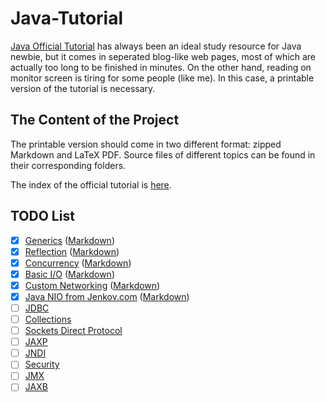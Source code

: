 # Java-Tutorial

[Java Official Tutorial](http://docs.oracle.com/javase/tutorial/) has always been an ideal study resource for Java newbie, but it comes in seperated blog-like web pages, most of which are actually too long to be finished in minutes. On the other hand, reading on monitor screen is tiring for some people (like me). In this case, a printable version of the tutorial is necessary.

## The Content of the Project

The printable version should come in two different format: zipped Markdown and LaTeX PDF. Source files of different topics can be found in their corresponding folders.

The index of the official tutorial is [here](http://docs.oracle.com/javase/tutorial/reallybigindex.html).

## TODO List

- [x] [Generics](http://docs.oracle.com/javase/tutorial/extra/generics/index.html) ([Markdown](https://github.com/Mr-Dai/Java-Tutorial/blob/master/reflection/reflection.md))
- [x] [Reflection](http://docs.oracle.com/javase/tutorial/reflect/index.html) ([Markdown](https://github.com/Mr-Dai/Java-Tutorial/blob/master/generics/generics.md))
- [x] [Concurrency](http://docs.oracle.com/javase/tutorial/essential/concurrency/index.html) ([Markdown](https://github.com/Mr-Dai/Java-Tutorial/blob/master/concurrency/concurrency.md))
- [x] [Basic I/O](http://docs.oracle.com/javase/tutorial/essential/io/index.html) ([Markdown](https://github.com/Mr-Dai/Java-Tutorial/blob/master/io/io.md))
- [x] [Custom Networking](http://docs.oracle.com/javase/tutorial/networking/index.html) ([Markdown](https://github.com/Mr-Dai/Java-Tutorial/blob/master/network/network.md))
- [x] [Java NIO from Jenkov.com](http://tutorials.jenkov.com/java-nio/index.html) ([Markdown](https://github.com/Mr-Dai/Java-Tutorial/blob/master/nio/nio.md))
- [ ] [JDBC](http://docs.oracle.com/javase/tutorial/jdbc/index.html)
- [ ] [Collections](http://docs.oracle.com/javase/tutorial/collections/index.html)
- [ ] [Sockets Direct Protocol](http://docs.oracle.com/javase/tutorial/sdp/index.html)
- [ ] [JAXP](http://docs.oracle.com/javase/tutorial/jaxp/index.html)
- [ ] [JNDI](http://docs.oracle.com/javase/tutorial/jndi/index.html)
- [ ] [Security](http://docs.oracle.com/javase/tutorial/security/index.html)
- [ ] [JMX](http://docs.oracle.com/javase/tutorial/jmx/index.html)
- [ ] [JAXB](http://docs.oracle.com/javase/tutorial/jaxb/index.html)
